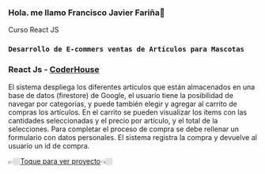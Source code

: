 ### Hola. me llamo Francisco Javier Fariña👋

Curso React JS 
### `Desarrollo de E-commers ventas de Artículos para Mascotas`

### React Js - [CoderHouse](https://www.coderhouse.com/)

El sistema despliega  los diferentes artículos que están almacenados en una base de datos (firestore) de  Google, el usuario tiene la posibilidad de navegar por categorías, y  puede también  elegir y agregar al carrito de compras los artículos. En el carrito   se pueden visualizar los ítems  con las cantidades seleccionadas y el precio por artículo, y el total de la selecciones. Para completar el proceso de  compra se  debe rellenar un formulario con datos personales. El sistema registra la compra y devuelve al usuario un  id de compra.

👉🏼[Toque para ver proyecto](https://petshop-c84de.web.app//)👈🏼
